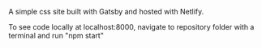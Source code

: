 A simple css site built with Gatsby and hosted with Netlify.

To see code locally at localhost:8000, navigate to repository folder with a terminal and run "npm start"
